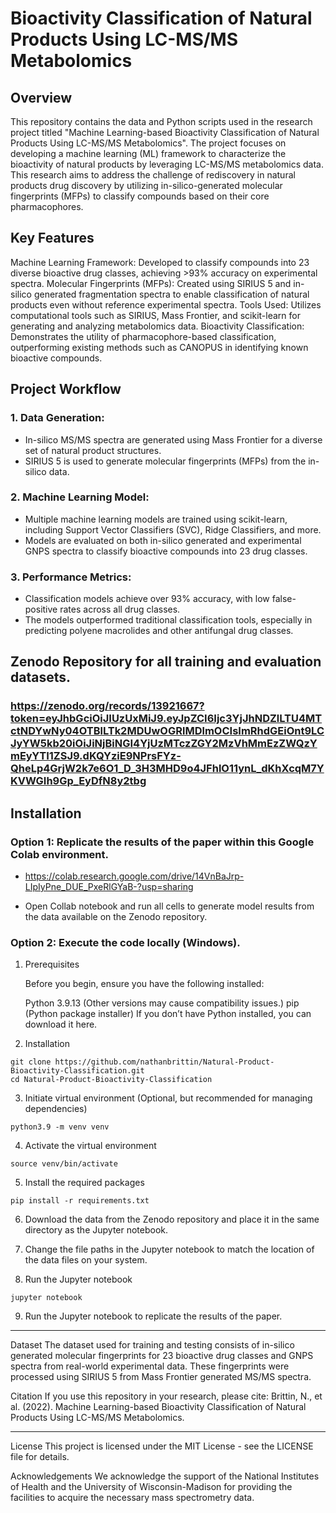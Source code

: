 # Bioactivity Classification of Natural Products Using LC-MS/MS Metabolomics
## Overview
This repository contains the data and Python scripts used in the research project titled "Machine Learning-based Bioactivity Classification of Natural Products Using LC-MS/MS Metabolomics". The project focuses on developing a machine learning (ML) framework to characterize the bioactivity of natural products by leveraging LC-MS/MS metabolomics data. This research aims to address the challenge of rediscovery in natural products drug discovery by utilizing in-silico-generated molecular fingerprints (MFPs) to classify compounds based on their core pharmacophores.

## Key Features
Machine Learning Framework: Developed to classify compounds into 23 diverse bioactive drug classes, achieving >93% accuracy on experimental spectra.
Molecular Fingerprints (MFPs): Created using SIRIUS 5 and in-silico generated fragmentation spectra to enable classification of natural products even without reference experimental spectra.
Tools Used: Utilizes computational tools such as SIRIUS, Mass Frontier, and scikit-learn for generating and analyzing metabolomics data.
Bioactivity Classification: Demonstrates the utility of pharmacophore-based classification, outperforming existing methods such as CANOPUS in identifying known bioactive compounds.

## Project Workflow
### 1. Data Generation:

- In-silico MS/MS spectra are generated using Mass Frontier for a diverse set of natural product structures.
- SIRIUS 5 is used to generate molecular fingerprints (MFPs) from the in-silico data.

### 2. Machine Learning Model:

- Multiple machine learning models are trained using scikit-learn, including Support Vector Classifiers (SVC), Ridge Classifiers, and more.
- Models are evaluated on both in-silico generated and experimental GNPS spectra to classify bioactive compounds into 23 drug classes.

### 3. Performance Metrics:

- Classification models achieve over 93% accuracy, with low false-positive rates across all drug classes.
- The models outperformed traditional classification tools, especially in predicting polyene macrolides and other antifungal drug classes.

## Zenodo Repository for all training and evaluation datasets.
### https://zenodo.org/records/13921667?token=eyJhbGciOiJIUzUxMiJ9.eyJpZCI6Ijc3YjJhNDZlLTU4MTctNDYwNy04OTBlLTk2MDUwOGRlMDlmOCIsImRhdGEiOnt9LCJyYW5kb20iOiJiNjBiNGI4YjUzMTczZGY2MzVhMmEzZWQzYmEyYTI1ZSJ9.dKQYziE9NPrsFYz-QheLp4GrjW2k7e6O1_D_3H3MHD9o4JFhlO11ynL_dKhXcqM7YKVWGIh9Gp_EyDfN8y2tbg


## Installation

### Option 1: Replicate the results of the paper within this Google Colab environment.

- https://colab.research.google.com/drive/14VnBaJrp-LIpIyPne_DUE_PxeRlGYaB-?usp=sharing

- Open Collab notebook and run all cells to generate model results from the data available on the Zenodo repository.

### Option 2: Execute the code locally (Windows).

1. Prerequisites

    Before you begin, ensure you have the following installed:

    Python 3.9.13 (Other versions may cause compatibility issues.)
    pip (Python package installer)
    If you don’t have Python installed, you can download it here.

2. Installation
```
git clone https://github.com/nathanbrittin/Natural-Product-Bioactivity-Classification.git
cd Natural-Product-Bioactivity-Classification
```

3. Initiate virtual environment (Optional, but recommended for managing dependencies)
```
python3.9 -m venv venv
```

4. Activate the virtual environment
```
source venv/bin/activate
```

5. Install the required packages
```
pip install -r requirements.txt
```

6. Download the data from the Zenodo repository and place it in the same directory as the Jupyter notebook.

7. Change the file paths in the Jupyter notebook to match the location of the data files on your system.

8. Run the Jupyter notebook
```
jupyter notebook
```

9. Run the Jupyter notebook to replicate the results of the paper.

***

Dataset
The dataset used for training and testing consists of in-silico generated molecular fingerprints for 23 bioactive drug classes and GNPS spectra from real-world experimental data. These fingerprints were processed using SIRIUS 5 from Mass Frontier generated MS/MS spectra.

Citation
If you use this repository in your research, please cite:
Brittin, N., et al. (2022). Machine Learning-based Bioactivity Classification of Natural Products Using LC-MS/MS Metabolomics.

****

License
This project is licensed under the MIT License - see the LICENSE file for details.

Acknowledgements
We acknowledge the support of the National Institutes of Health and the University of Wisconsin-Madison for providing the facilities to acquire the necessary mass spectrometry data.